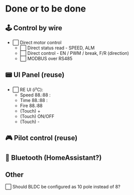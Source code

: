 # Done or to be done

## 🕹️ Control by wire

- ⬜ Direct motor control
  - ⬜ Direct status read - SPEED, ALM
  - ⬜ Direct control - EN / PWM / break, F/R (direction)
  - ⬜ MODBUS over RS485

## 📟 UI Panel (reuse)

- ⬜ RE UI (i²C):
  - Speed 88.:88 :
  - Time 88.:88 :
  - Fire 88.:88
  - (Touch) \+
  - (Touch) ON/OFF
  - (Touch) \-

## 🎮 Pilot control (reuse)

## 📱  Bluetooth (HomeAssistant?)

## Other

⬜ Should BLDC be configured as 10 pole instead of 8?
